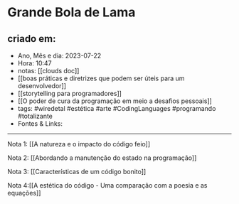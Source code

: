 # Grande Bola de Lama

## criado em: 
-  Ano, Mês e dia: 2023-07-22
- Hora: 10:47
- notas: [[clouds doc]]
- [[boas práticas e diretrizes que podem ser úteis para um desenvolvedor]]
- [[storytelling para programadores]]
- [[O poder de cura da programação em meio a desafios pessoais]]
- tags: #wiredetal #estética #arte #CodingLanguages #programando #totalizante 
- Fontes & Links: 
---

Nota 1: 
[[A natureza e o impacto do código feio]]

Nota 2:
[[Abordando a manutenção do estado na programação]]

Nota 3:
[[Características de um código bonito]]

Nota 4:[[A estética do código - Uma comparação com a poesia e as equações]]